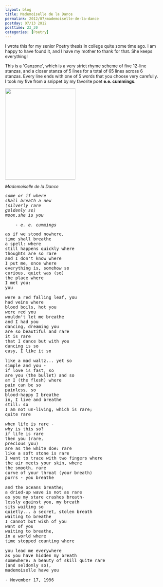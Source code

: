 ```yaml
---
layout: blog
title: Mademoiselle de la Dance
permalink: 2012/07/mademoiselle-de-la-dance
postday: 07/13 2012
posttime: 23_30
categories: [Poetry]
---
```


I wrote this for my senior Poetry thesis in college quite some time ago. I am happy to have found it, and I have my mother to thank for that. She keeps everything!

This is a 'Canzone', which is a very strict rhyme scheme of five 12-line stanzas, and a closer stanza of 5 lines for a total of 65 lines across 6 stanzas. Every line ends with one of 5 words that you choose very carefully. I took my five from a snippet by my favorite poet <strong>e.e. cummings</strong>.

<a href="http://blog.kristeraxel.com/wp-content/uploads/2012/07/pride-and-other-long-shadows.jpg"><img src="http://blog.kristeraxel.com/wp-content/uploads/2012/07/pride-and-other-long-shadows-231x300.jpg" alt="" title="pride-and-other-long-shadows" width="231" height="300" class="aligncenter size-medium wp-image-1946" /></a>

<em>Mademoiselle de la Dance</em>
<pre>
<em>some or if where
shall breath a new
(silverly rare
goldenly so)
moon,she is you

	- e. e. cummings</em>
</pre>
<pre>
as if we stood nowhere,
time shall breathe
a spell: where
still happens quickly where
thoughts are so rare
and I don't know where
I put me, once where
everything is, somehow so
curious, quiet was (so)
the place where
I met you:
you

were a red falling leaf, you
had veins where
blood boils, hot you
were red you
wouldn't let me breathe
and I had you
dancing, dreaming you
are so beautiful and rare
it is rare
that I dance but with you
dancing is so
easy, I like it so

like a mad waltz... yet so
simple and you -
if love is fast, so
are you (the bullet) and so
am I (the flesh) where
pain can be so
painless, so
blood-happy I breathe
in, I live and breathe
still: so
I am not un-living, which is rare;
quite rare

when life is rare -
why is this so?
if life is rare
then you (rare,
precious you)
are as the white doe: rare
like a soft stone is rare
I want to trace with two fingers where
the air meets your skin, where
the smooth, rare
curve of your throat (your breath)
purrs - you breathe

and the oceans breathe;
a dried-up wave is not as rare
as you my stare crashes breath-
lessly against you, my breath
sits waiting so
quietly... a secret, stolen breath
waiting to breathe
I cannot but wish of you
want of you
waiting to breathe,
in a world where
time stopped counting where

you lead me everywhere
as you have hidden my breath
somewhere: a beauty of skill quite rare
(and seldomly so),
mademoiselle have you

- November 17, 1996
</pre>
